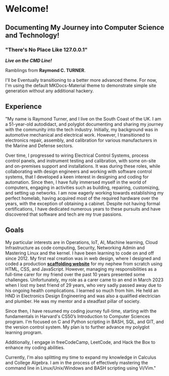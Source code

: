 # Welcome!

## Documenting My Journey into Computer Science and Technology!

### "There's No Place Like 127.0.0.1"


***Live on the CMD Line!***

Ramblings from **Raymond C. TURNER**.

I'll be Eventually transitioning to a better more advanced theme.
For now, I'm using the default MKDocs-Material theme to demonstrate simple site generation without any additional hackery.

## Experience

"My name is Raymond Turner, and I live on the South Coast of the UK. I am a 51-year-old autodidact, and polyglot documenting and sharing my journey with the community into the tech industry. Initially, my background was in automotive mechanical and electrical work. However, I transitioned to electronics repair, assembly, and calibration for various manufacturers in the Marine and Defense sectors.

Over time, I progressed to wiring Electrical Control Systems, process control panels, and instrument testing and calibration, with some on-site and on-premises support and installations. It was during these roles, while collaborating with design engineers and working with software control systems, that I developed a keen interest in designing and coding for automation. Since then, I have fully immersed myself in the world of computers, engaging in activities such as building, repairing, customizing, and setting up networks. I am now eagerly working towards establishing my perfect homelab, having acquired most of the required hardware over the years, with the exception of obtaining a cabinet. Despite not having formal certifications, I have dedicated numerous years to these pursuits and have discovered that software and tech are my true passions.

## Goals

My particular interests are in Operations, IoT, AI, Machine learning, Cloud Infrastructure as code computing, Security, Networking Admin and Mastering Linux and the kernel. I have been learning to code on and off since 2012. My first real creation was in web design, where I designed and coded a production **<a href="https://www.tailoredscaffolding.co.uk/" target="_blank">scaffolding website</a>** for my nephew from scratch using HTML, CSS, and JavaScript. However, managing my responsibilities as a full-time carer for my friend over the past 10 years presented some challenges. Unfortunately, my role as a carer came to an end in March 2023 when I lost my best friend of 29 years, who very sadly passed away due to his ongoing health complications. I learned so much from him. He held an HND in Electronics Design Engineering and was also a qualified electrician and plumber. He was my mentor and a steadfast pillar of society.

Since then, I have resumed my coding journey full-time, starting with the fundamentals in Harvard's CS50’s Introduction to Computer Sciences program. I'm focused on C and Python scripting in BASH, SQL, and GIT, and the version control system. My plan is to further advance my polyglot learning program.

Additionally, I engage in freeCodeCamp, LeetCode, and Hack the Box to enhance my coding abilities.

Currently, I'm also splitting my time to expand my knowledge in Calculus and College Algebra. I am in the process of effectively mastering the command line in Linux/Unix/Windows and BASH scripting using Vi/Vim."